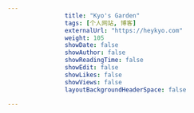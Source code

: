 ---
                title: "Kyo's Garden"
                tags: [个人网站, 博客]
                externalUrl: "https://heykyo.com"
                weight: 105
                showDate: false
                showAuthor: false
                showReadingTime: false
                showEdit: false
                showLikes: false
                showViews: false
                layoutBackgroundHeaderSpace: false
                ---

